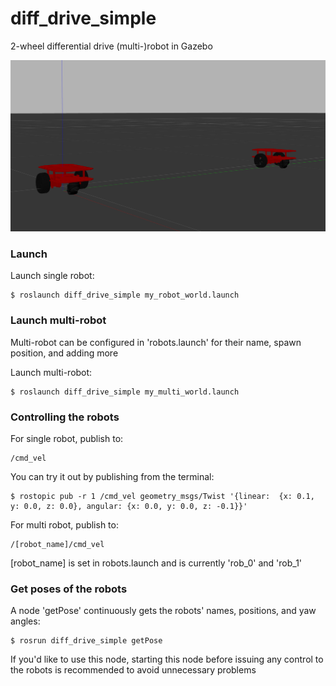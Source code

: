 # diff_drive_simple

2-wheel differential drive (multi-)robot in Gazebo

![Robs pic](./meshes/robots.png)


### Launch

Launch single robot:
```
$ roslaunch diff_drive_simple my_robot_world.launch
```

### Launch multi-robot
Multi-robot can be configured in 'robots.launch' for their name, spawn position, and adding more 


Launch multi-robot:
```
$ roslaunch diff_drive_simple my_multi_world.launch
```


### Controlling the robots
For single robot, publish to:
```
/cmd_vel
```
You can try it out by publishing from the terminal:
```
$ rostopic pub -r 1 /cmd_vel geometry_msgs/Twist '{linear:  {x: 0.1, y: 0.0, z: 0.0}, angular: {x: 0.0, y: 0.0, z: -0.1}}'
```

For multi robot, publish to:
```
/[robot_name]/cmd_vel
```
[robot_name] is set in robots.launch and is currently 'rob_0' and 'rob_1'


### Get poses of the robots
A node 'getPose' continuously gets the robots' names, positions, and yaw angles:
```
$ rosrun diff_drive_simple getPose
```
If you'd like to use this node, starting this node before issuing any control to the robots is recommended to avoid unnecessary problems
